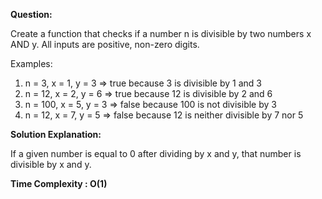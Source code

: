 **Question:**

Create a function that checks if a number n is divisible by two numbers x AND y. All inputs are positive, non-zero digits.
 
Examples:
1) n =   3, x = 1, y = 3 =>  true because   3 is divisible by 1 and 3
2) n =  12, x = 2, y = 6 =>  true because  12 is divisible by 2 and 6
3) n = 100, x = 5, y = 3 => false because 100 is not divisible by 3
4) n =  12, x = 7, y = 5 => false because  12 is neither divisible by 7 nor 5


**Solution Explanation:**

If a given number is equal to 0 after dividing by x and y, that number is divisible by x and y. 

**Time Complexity : O(1)**

